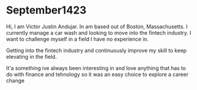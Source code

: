 # September1423

Hi, I am Victor Justin Andujar. In am based out of Boston, Massachusetts. I currently manage a car wash and looking to move into the fintech industry. I want to challenge myself in a field I have no experience in.

Getting into the fintech industry and continuously improve my skill to keep elevating in the field.

It'a something ive always been interesting in and love anything that has to do with finance and tehnology so it was an easy choice to explore a career change

